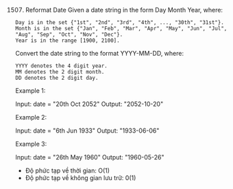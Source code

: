 1507. Reformat Date
Given a date string in the form Day Month Year, where:

    Day is in the set {"1st", "2nd", "3rd", "4th", ..., "30th", "31st"}.
    Month is in the set {"Jan", "Feb", "Mar", "Apr", "May", "Jun", "Jul", "Aug", "Sep", "Oct", "Nov", "Dec"}.
    Year is in the range [1900, 2100].

Convert the date string to the format YYYY-MM-DD, where:

    YYYY denotes the 4 digit year.
    MM denotes the 2 digit month.
    DD denotes the 2 digit day.

Example 1:

Input: date = "20th Oct 2052"
Output: "2052-10-20"

Example 2:

Input: date = "6th Jun 1933"
Output: "1933-06-06"

Example 3:

Input: date = "26th May 1960"
Output: "1960-05-26"

- Độ phức tạp về thời gian: O(1)
- Độ phức tạp về không gian lưu trữ: 0(1)
